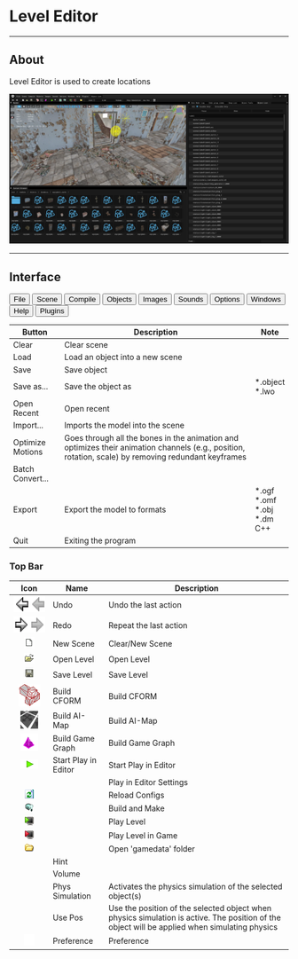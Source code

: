 # Level Editor

___

## About

Level Editor is used to create locations

![alt text](images/level-editor.png)

___

## Interface

<body>
  <div class="table-tabs">
    <div class="tab-buttons">
      <button class="tab-button active" onclick="openTable(event, 'File')">File</button>
      <button class="tab-button" onclick="openTable(event, 'Scene')">Scene</button>
      <button class="tab-button" onclick="openTable(event, 'Compile')">Compile</button>
      <button class="tab-button" onclick="openTable(event, 'Objects')">Objects</button>
      <button class="tab-button" onclick="openTable(event, 'Images')">Images</button>
      <button class="tab-button" onclick="openTable(event, 'Sounds')">Sounds</button>
      <button class="tab-button" onclick="openTable(event, 'Options')">Options</button>
      <button class="tab-button" onclick="openTable(event, 'Windows')">Windows</button>
      <button class="tab-button" onclick="openTable(event, 'Help')">Help</button>
      <button class="tab-button" onclick="openTable(event, 'Plugins')">Plugins</button>
    </div>
    <div id="File" class="tab-content" style="display: block;">
      <table>
        <thead>
          <tr>
            <th>Button</th>
            <th>Description</th>
            <th>Note</th>
          </tr>
        </thead>
        <tbody>
          <tr>
            <td>Clear</td>
            <td>Clear scene</td>
            <td></td>
          </tr>
          <tr>
            <td>Load</td>
            <td>Load an object into a new scene</td>
            <td></td>
          </tr>
          <tr>
            <td>Save</td>
            <td>Save object</td>
            <td></td>
          </tr>
          <tr>
            <td>Save as...</td>
            <td>Save the object as</td>
            <td>*.object <br>*.lwo</td>
          </tr>
          <tr>
            <td>Open Recent</td>
            <td>Open recent</td>
            <td></td>
          </tr>
          <tr>
            <td>Import...</td>
            <td>Imports the model into the scene</td>
            <td></td>
          </tr>
          <tr>
            <td>Optimize Motions</td>
            <td>Goes through all the bones in the animation and optimizes their animation channels (e.g., position, rotation, scale) by removing    redundant keyframes</td>
            <td></td>
          </tr>
          <tr>
            <td>Batch Convert...</td>
            <td></td>
            <td></td>
          </tr>
          <tr>
            <td>Export</td>
            <td>Export the model to formats</td>
            <td>*.ogf<br>*.omf<br>*.obj<br>*.dm<br>C++</td>
          </tr>
          <tr>
            <td>Quit</td>
            <td>Exiting the program</td>
            <td></td>
          </tr>
        </tbody>
      </table>
    </div>
    <div id="Scene" class="tab-content" style="display: none;">
      <table>
        <thead>
          <tr>
            <th>Button</th>
            <th>Description</th>
            <th>Note</th>
          </tr></thead>
        <tbody>
          <tr>
            <td>World Properties</td>
            <td></td>
            <td></td>
          </tr>
          <tr>
            <td>Export as archive</td>
            <td></td>
            <td></td>
          </tr>
          <tr>
            <td>Validate</td>
            <td>Checks the level for errors</td>
            <td></td>
          </tr>
          <tr>
            <td>Summary info</td>
            <td>Shows information about objects in the scene</td>
            <td></td>
          </tr>
          <tr>
            <td>Highlight Texture</td>
            <td>Highlights the selected texture</td>
            <td></td>
          </tr>
          <tr>
            <td>Clear Debug Draw</td>
            <td></td>
            <td></td>
          </tr>
          <tr>
            <td>Export entire Scene as Obj</td>
            <td></td>
            <td>*.object<br>*.lwo<br>*.txt<br>*.xr<br>*.wav<br>*.obj<br>*.ltx<br>*.cpp</td>
          </tr>
          <tr>
            <td>Export selection as Obj</td>
            <td></td>
            <td>*.object<br>*.lwo<br>*.txt<br>*.xr<br>*.wav<br>*.obj<br>*.ltx<br>*.cpp</td>
          </tr>
        </tbody>
      </table>
    </div>
    <div id="Compile" class="tab-content" style="display: none;">
      <table>
        <thead>
          <tr>
            <th></th>
            <th>Description</th>
            <th>Extra</th>
            <th>Extra Description</th>
            <th>Extra</th>
            <th>Extra Description</th>
          </tr></thead>
        <tbody>
          <tr>
            <td rowspan="7">Make</td>
            <td rowspan="7"></td>
            <td>Make All</td>
            <td>Creates a [*.prj](../../../reference/file-formats/game-levels/prj.md) precompilation file</td>
            <td>-</td>
            <td>-</td>
          </tr>
          <tr>
            <td>Make Game</td>
            <td></td>
            <td>-</td>
            <td>-</td>
          </tr>
          <tr>
            <td>Make Puddles</td>
            <td></td>
            <td>-</td>
            <td>-</td>
          </tr>
          <tr>
            <td>Make Details</td>
            <td>Creates a [*.details](../../../reference/file-formats/game-levels/details.md) file</td>
            <td>-</td>
            <td>-</td>
          </tr>
          <tr>
            <td>Make HOM</td>
            <td>Creates a [*.hom](../../../reference/file-formats/game-levels/hom.md) file</td>
            <td>-</td>
            <td>-</td>
          </tr>
          <tr>
            <td>Make SOM</td>
            <td>Creates a [*.som](../../../reference/file-formats/game-levels/som.md) file</td>
            <td>-</td>
            <td>-</td>
          </tr>
          <tr>
            <td>Make AI-Map</td>
            <td>Creates a [*.ai](../../../reference/file-formats/game-levels/ai.md) file</td>
            <td>-</td>
            <td>-</td>
          </tr>
          <tr>
            <td rowspan="7">Compile</td>
            <td rowspan="7"></td>
            <td>Geometry &amp; Light</td>
            <td></td>
            <td>-</td>
            <td>-</td>
          </tr>
          <tr>
            <td>Detail Object Light</td>
            <td></td>
            <td>-</td>
            <td>-</td>
          </tr>
          <tr>
            <td rowspan="3">AI-Map</td>
            <td rowspan="3"></td>
            <td>High</td>
            <td></td>
          </tr>
          <tr>
            <td>Low</td>
            <td></td>
          </tr>
          <tr>
            <td>Verify</td>
            <td></td>
          </tr>
          <tr>
            <td rowspan="2">Spawn</td>
            <td rowspan="2"></td>
            <td>Only Current Level</td>
            <td></td>
          </tr>
          <tr>
            <td>All Levels</td>
            <td></td>
          </tr>
          <tr>
            <td>Import Error List</td>
            <td>Import Error List</td>
            <td>-</td>
            <td>-</td>
            <td>-</td>
            <td>-</td>
          </tr>
          <tr>
            <td>Import xrAI Error List</td>
            <td></td>
            <td>-</td>
            <td>-</td>
            <td>-</td>
            <td>-</td>
          </tr>
          <tr>
            <td>Export Error List</td>
            <td>Export Error List</td>
            <td>-</td>
            <td>-</td>
            <td>-</td>
            <td>-</td>
          </tr>
          <tr>
            <td>Clear Error List</td>
            <td>Clear Error List</td>
            <td>-</td>
            <td>-</td>
            <td>-</td>
            <td>-</td>
          </tr>
        </tbody>
      </table>
    </div>
    <div id="Objects" class="tab-content" style="display: none;">
      <table>
        <thead>
          <tr>
            <th>Button</th>
            <th>Description</th>
          </tr></thead>
        <tbody>
          <tr>
            <td>Library Editor</td>
            <td></td>
          </tr>
          <tr>
            <td>Multi Rename</td>
            <td></td>
          </tr>
          <tr>
            <td>Multi Replace</td>
            <td></td>
          </tr>
          <tr>
            <td>Reload</td>
            <td>Reload Objects</td>
          </tr>
        </tbody>
      </table>
    </div>
    <div id="Images" class="tab-content" style="display: none;">
      <table>
        <thead>
          <tr>
            <th>Button</th>
            <th>Description</th>
          </tr></thead>
        <tbody>
          <tr>
            <td>Image Editor</td>
            <td>Open Image Editor</td>
          </tr>
          <tr>
            <td>Reload Textures</td>
            <td>Reload Textures</td>
          </tr>
          <tr>
            <td>Synchronize Textures</td>
            <td>Updates and synchronizes textures and their previews</td>
          </tr>
          <tr>
            <td>Check New Textures</td>
            <td>Check New Textures</td>
          </tr>
          <tr>
            <td>Edit minimap</td>
            <td></td>
          </tr>
          <tr>
            <td>SyncTHM</td>
            <td></td>
          </tr>
        </tbody>
      </table>
    </div>
    <div id="Sounds" class="tab-content" style="display: none;">
      <table>
        <thead>
          <tr>
            <th>Button</th>
            <th>Description</th>
          </tr></thead>
        <tbody>
          <tr>
            <td>Sound Editor</td>
            <td>Open Sound Editor</td>
          </tr>
          <tr>
            <td>Synchronize Sounds (Soft)</td>
            <td></td>
          </tr>
          <tr>
            <td>Synchronize Sounds (Hard)</td>
            <td></td>
          </tr>
          <tr>
            <td>Refresh Environment Library</td>
            <td></td>
          </tr>
          <tr>
            <td>Refresh Environment Geometry</td>
            <td></td>
          </tr>
        </tbody>
      </table>
    </div>
    <div id="Options" class="tab-content" style="display: none;">
      <table>
        <thead>
          <tr>
            <th>Options</th>
            <th>1</th>
            <th>Description</th>
            <th>1</th>
            <th>Description</th>
          </tr></thead>
        <tbody>
          <tr>
            <td rowspan="10">Render</td>
            <td>Quality</td>
            <td></td>
            <td>-</td>
            <td>-</td>
          </tr>
          <tr>
            <td rowspan="3">Fill Mode</td>
            <td rowspan="3">Fill Mode</td>
            <td>Point</td>
            <td>Vertex point fill mode</td>
          </tr>
          <tr>
            <td>Wireframe</td>
            <td>Wireframe fill mode</td>
          </tr>
          <tr>
            <td>Solid</td>
            <td>Solid fill mode</td>
          </tr>
          <tr>
            <td rowspan="2">Shader Mode</td>
            <td rowspan="2">Shader Mode</td>
            <td>Flat</td>
            <td><a href="https://en.wikipedia.org/wiki/Shading#Flat_shading">Flat Shading</a></td>
          </tr>
          <tr>
            <td>Gouraud</td>
            <td><a href="https://en.wikipedia.org/wiki/Gouraud_shading">Gouraud Shading</a></td>
          </tr>
          <tr>
            <td>Edged Faces</td>
            <td>Enables drawing of edges (wireframe) of a 3D mesh</td>
            <td>-</td>
            <td>-</td>
          </tr>
          <tr>
            <td>RenderHW</td>
            <td>Enables GPU rendering</td>
            <td>-</td>
            <td>-</td>
          </tr>
          <tr>
            <td>Filter Linear</td>
            <td>Enables linear texture filtering</td>
            <td>-</td>
            <td>-</td>
          </tr>
          <tr>
            <td>Textures</td>
            <td>Enables texture display (TODO Not Working)</td>
            <td>-</td>
            <td>-</td>
          </tr>
          <tr>
            <td>Draw Safe Rect</td>
            <td></td>
            <td></td>
            <td>-</td>
            <td>-</td>
          </tr>
          <tr>
            <td>Draw Grid</td>
            <td>Draw viewport grid</td>
            <td>-</td>
            <td>-</td>
            <td>-</td>
          </tr>
          <tr>
            <td rowspan="3">Coordinate Axes</td>
            <td>None</td>
            <td>None</td>
            <td>-</td>
            <td>-</td>
          </tr>
          <tr>
            <td>Axis</td>
            <td><img src=../images/ca-axis.png></td>
            <td>-</td>
            <td>-</td>
          </tr>
          <tr>
            <td>Cube</td>
            <td><img src=../images/ca-cube.png></td>
            <td>-</td>
            <td>-</td>
          </tr>
          <tr>
            <td>Fog</td>
            <td>-</td>
            <td></td>
            <td>-</td>
            <td>-</td>
          </tr>
          <tr>
            <td>Mute Sounds</td>
            <td>-</td>
            <td>Mute Sounds</td>
            <td>-</td>
            <td>-</td>
          </tr>
          <tr>
            <td>Real Time</td>
            <td>-</td>
            <td>Real Time</td>
            <td>-</td>
            <td>-</td>
          </tr>
          <tr>
            <td>Stats</td>
            <td>-</td>
            <td>Displaying statistics</td>
            <td>-</td>
            <td>-</td>
          </tr>
          <tr>
            <td>Preferences</td>
            <td>-</td>
            <td>Open <a href="../editors-preference.md">Preference window</a></td>
            <td>-</td>
            <td>-</td>
          </tr>
        </tbody>
      </table>
    </div>
    <div id="Windows" class="tab-content" style="display: none;">
      <table>
        <thead>
          <tr>
            <th>Button</th>
            <th>Description</th>
          </tr></thead>
        <tbody>
          <tr>
            <td>Light Anim Editor</td>
            <td>Open Light Animation Editor</td>
          </tr>
          <tr>
            <td>Macro Editor</td>
            <td>Open Macro Editor</td>
          </tr>
          <tr>
            <td>Snap List</td>
            <td>Open Snap List window</td>
          </tr>
          <tr>
            <td>Objects Tools</td>
            <td>Open Objects Tools window</td>
          </tr>
          <tr>
            <td>Properties</td>
            <td>Open Editors Properties window</td>
          </tr>
          <tr>
            <td>Log</td>
            <td>Open Log windows</td>
          </tr>
          <tr>
            <td>Theme</td>
            <td>Open Editor Theme settings</td>
          </tr>
        </tbody>
      </table>
    </div>
    <div id="Help" class="tab-content" style="display: none;">
      <table>
        <thead>
          <tr>
            <th>Button</th>
            <th>Description</th>
          </tr></thead>
        <tbody>
          <tr>
            <td>Wiki</td>
            <td></td>
          </tr>
          <tr>
            <td>About...</td>
            <td>Open About SDK Window</td>
          </tr>
        </tbody>
      </table>
    </div>
    <div id="Plugins" class="tab-content" style="display: none;">
      <table>
        <thead>
          <tr>
            <th>Button</th>
            <th>Description</th>
          </tr></thead>
        <tbody>
          <tr>
            <td>Reinit</td>
            <td>Reinitialize all plugins</td>
          </tr>
          <tr>
            <td>Puddles Import</td>
            <td>Extract compiled puddles to editor format</td>
          </tr>
          <tr>
            <td>Restore Normal</td>
            <td>Restore normal map from bump</td>
          </tr>
          <tr>
            <td>Trees Paddins Generator (Directory to dds)</td>
            <td>This script processes DDS textures, generates padding, and saves the result in DXT3 format</td>
          </tr>
          <tr>
            <td>Trees Paddins Generator (Texture to dds)</td>
            <td>This script processes DDS textures, generates padding, and saves the result in DXT3 format</td>
          </tr>
          <tr>
            <td>Trees Paddins Generator (TGA)</td>
            <td>This script precesses DDS textures, generates padding, and saves the result in TGA format</td>
          </tr>
        </tbody>
      </table>
    </div>
  </div>
</body>

### Top Bar

| Icon | Name | Description |
|:---:|---|---|
| ![1](../icons/undo.png) | Undo | Undo the last action |
| ![1](../icons/redo.png) | Redo | Repeat the last action |
| ![1](../icons/new.png) | New Scene | Clear/New Scene |
| ![1](../icons/open.png) | Open Level | Open Level |
| ![1](../icons/save.png) | Save Level | Save Level |
| ![1](../icons/cform.png) | Build CFORM | Build CFORM |
| ![1](../icons/aimap.png) | Build AI-Map | Build AI-Map |
| ![1](../icons/ggraph.png) | Build Game Graph | Build Game Graph |
| ![1](../icons/PlayInEditorPlay.png) | Start Play in Editor | Start Play in Editor |
|  |  | Play in Editor Settings |
| ![1](../icons/RCRefresh.bmp) |  | Reload Configs |
| ![1](../icons/BuildAll.png) |  | Build and Make |
| ![1](../icons/PlayPC.png) |  | Play Level |
| ![1](../icons/PlayCleanGame.png) |  | Play Level in Game |
| ![1](../icons/Btn_FolderOpen.bmp) |  | Open 'gamedata' folder |
|  | Hint |  |
|  | Volume |  |
|  | Phys Simulation | Activates the physics simulation of the selected object(s) |
|  | Use Pos | Use the position of the selected object when physics simulation is active. The position of the object will be applied when simulating physics |
| ![1](../icons/win_preferences.png) | Preference | Preference |
